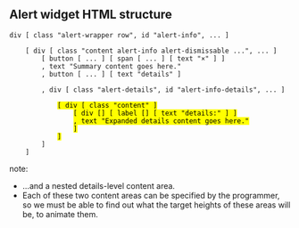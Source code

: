 ## Alert widget HTML structure

<pre><code class="elm" data-trim data-noescape>div [ class "alert-wrapper row", id "alert-info", ... ]

    [ div [ class "content alert-info alert-dismissable ...", ... ]
        [ button [ ... ] [ span [ ... ] [ text "×" ] ]
        , text "Summary content goes here."
        , button [ ... ] [ text "details" ]
        
        , div [ class "alert-details", id "alert-info-details", ... ]

            <mark>[ div [ class "content" ]</mark>
                <mark>[ div [] [ label [] [ text "details:" ] ]</mark>
                <mark>, text "Expanded details content goes here."</mark>
                <mark>]</mark>
            <mark>]</mark>
        ]
    ]
</code></pre>

note:
* ...and a nested details-level content area.
* Each of these two content areas can be specified by the programmer, so we must be able to find
out what the target heights of these areas will be, to animate them.

